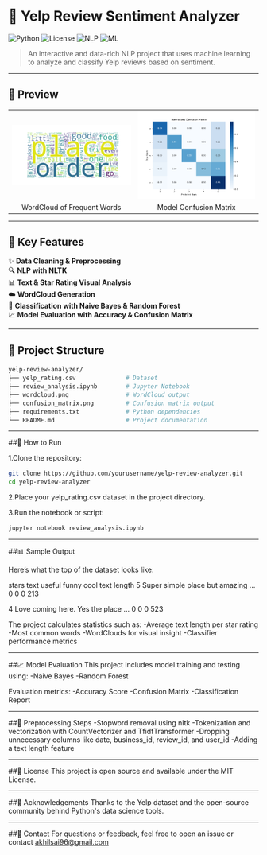 # 📝 Yelp Review Sentiment Analyzer

![Python](https://img.shields.io/badge/python-3.8+-blue.svg)
![License](https://img.shields.io/badge/license-MIT-green.svg)
![NLP](https://img.shields.io/badge/NLP-NLTK-blueviolet.svg)
![ML](https://img.shields.io/badge/MachineLearning-ScikitLearn-orange.svg)

> An interactive and data-rich NLP project that uses machine learning to analyze and classify Yelp reviews based on sentiment.

---

## 📸 Preview

<table>
  <tr>
    <td><img src="wordcloud.png" alt="WordCloud" width="400"/></td>
    <td><img src="confusion_matrix.png" alt="Confusion Matrix" width="400"/></td>
  </tr>
  <tr>
    <td align="center">WordCloud of Frequent Words</td>
    <td align="center">Model Confusion Matrix</td>
  </tr>
</table>

---

## 🚀 Key Features

✨ **Data Cleaning & Preprocessing**  
🔍 **NLP with NLTK**  
📊 **Text & Star Rating Visual Analysis**  
☁️ **WordCloud Generation**  
🧠 **Classification with Naive Bayes & Random Forest**  
📈 **Model Evaluation with Accuracy & Confusion Matrix**

---

## 📁 Project Structure

```bash
yelp-review-analyzer/
├── yelp_rating.csv              # Dataset
├── review_analysis.ipynb        # Jupyter Notebook
├── wordcloud.png                # WordCloud output
├── confusion_matrix.png         # Confusion matrix output
├── requirements.txt             # Python dependencies
└── README.md                    # Project documentation
```

---

##🚀 How to Run

1.Clone the repository:

```bash
git clone https://github.com/yourusername/yelp-review-analyzer.git
cd yelp-review-analyzer
```

2.Place your yelp_rating.csv dataset in the project directory.

3.Run the notebook or script:

```bash
jupyter notebook review_analysis.ipynb
```

---

##📊 Sample Output

Here’s what the top of the dataset looks like:

stars       text	               useful	       funny	    cool	    text length
5	          Super simple place
            but amazing ...	     0	           0	        0	        213

4	          Love coming here. 
            Yes the place ...	   0	           0	        0	        523


The project calculates statistics such as:
-Average text length per star rating
-Most common words
-WordClouds for visual insight
-Classifier performance metrics

---

##📈 Model Evaluation
This project includes model training and testing using:
-Naive Bayes
-Random Forest

Evaluation metrics:
-Accuracy Score
-Confusion Matrix
-Classification Report

---

##🧹 Preprocessing Steps
-Stopword removal using nltk
-Tokenization and vectorization with CountVectorizer and TfidfTransformer
-Dropping unnecessary columns like date, business_id, review_id, and user_id
-Adding a text length feature

---

##📝 License
This project is open source and available under the MIT License.

---

##🙌 Acknowledgements
Thanks to the Yelp dataset and the open-source community behind Python's data science tools.

---

##💬 Contact
For questions or feedback, feel free to open an issue or contact akhilsai96@gmail.com
